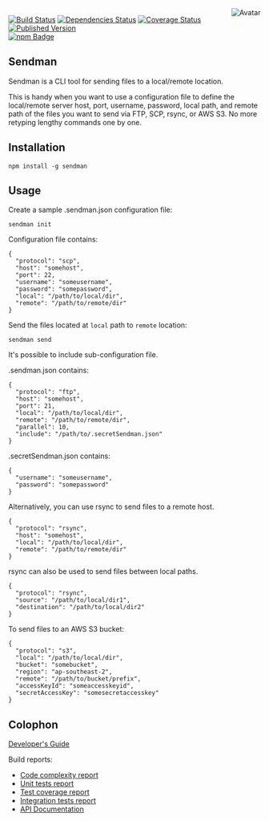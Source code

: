<img align="right" src="https://raw.github.com/cliffano/sendman/master/avatar.jpg" alt="Avatar"/>

[![Build Status](https://img.shields.io/travis/cliffano/sendman.svg)](http://travis-ci.org/cliffano/sendman)
[![Dependencies Status](https://img.shields.io/david/cliffano/sendman.svg)](http://david-dm.org/cliffano/sendman)
[![Coverage Status](https://img.shields.io/coveralls/cliffano/sendman.svg)](https://coveralls.io/r/cliffano/sendman?branch=master)
[![Published Version](https://img.shields.io/npm/v/sendman.svg)](http://www.npmjs.com/package/sendman)
<br/>
[![npm Badge](https://nodei.co/npm/sendman.png)](http://npmjs.org/package/sendman)

Sendman
-------

Sendman is a CLI tool for sending files to a local/remote location.

This is handy when you want to use a configuration file to define the local/remote server host, port, username, password, local path, and remote path of the files you want to send via FTP, SCP, rsync, or AWS S3. No more retyping lengthy commands one by one.

Installation
------------

    npm install -g sendman

Usage
-----

Create a sample .sendman.json configuration file:

    sendman init

Configuration file contains:

    {
      "protocol": "scp",
      "host": "somehost",
      "port": 22,
      "username": "someusername",
      "password": "somepassword",
      "local": "/path/to/local/dir",
      "remote": "/path/to/remote/dir"
    }

Send the files located at `local` path to `remote` location:

    sendman send

It's possible to include sub-configuration file.

.sendman.json contains:

    {
      "protocol": "ftp",
      "host": "somehost",
      "port": 21,
      "local": "/path/to/local/dir",
      "remote": "/path/to/remote/dir",
      "parallel": 10,
      "include": "/path/to/.secretSendman.json"
    }

.secretSendman.json contains:

    {
      "username": "someusername",
      "password": "somepassword"
    }

Alternatively, you can use rsync to send files to a remote host.

    {
      "protocol": "rsync",
      "host": "somehost",
      "local": "/path/to/local/dir",
      "remote": "/path/to/remote/dir"
    }

rsync can also be used to send files between local paths.

    {
      "protocol": "rsync",
      "source": "/path/to/local/dir1",
      "destination": "/path/to/local/dir2"
    }

To send files to an AWS S3 bucket:

    {
      "protocol": "s3",
      "local": "/path/to/local/dir",
      "bucket": "somebucket",
      "region": "ap-southeast-2",
      "remote": "/path/to/bucket/prefix",
      "accessKeyId": "someaccesskeyid",
      "secretAccessKey": "somesecretaccesskey"
    }

Colophon
--------

[Developer's Guide](http://cliffano.github.io/developers_guide.html#nodejs)

Build reports:

* [Code complexity report](http://cliffano.github.io/sendman/complexity/plato/index.html)
* [Unit tests report](http://cliffano.github.io/sendman/test/buster.out)
* [Test coverage report](http://cliffano.github.io/sendman/coverage/buster-istanbul/lcov-report/lib/index.html)
* [Integration tests report](http://cliffano.github.io/sendman/test-integration/cmdt.out)
* [API Documentation](http://cliffano.github.io/sendman/doc/dox-foundation/index.html)
